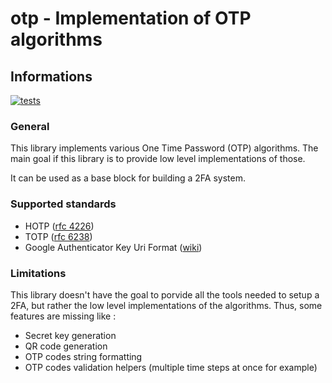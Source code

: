 # otp - Implementation of OTP algorithms

## Informations

[![tests](https://github.com/xrjr/otp/actions/workflows/tests.yml/badge.svg)](https://github.com/xrjr/otp/actions/workflows/tests.yml)

### General

This library implements various One Time Password (OTP) algorithms. The main goal if this library is to provide low level implementations of those.

It can be used as a base block for building a 2FA system.

### Supported standards

- HOTP ([rfc 4226](https://www.ietf.org/rfc/rfc4226.txt))
- TOTP ([rfc 6238](https://www.rfc-editor.org/rfc/rfc6238))
- Google Authenticator Key Uri Format ([wiki](https://github.com/google/google-authenticator/wiki/Key-Uri-Format))

### Limitations

This library doesn't have the goal to porvide all the tools needed to setup a 2FA, but rather the low level implementations of the algorithms. Thus, some features are missing like :
- Secret key generation
- QR code generation
- OTP codes string formatting
- OTP codes validation helpers (multiple time steps at once for example)